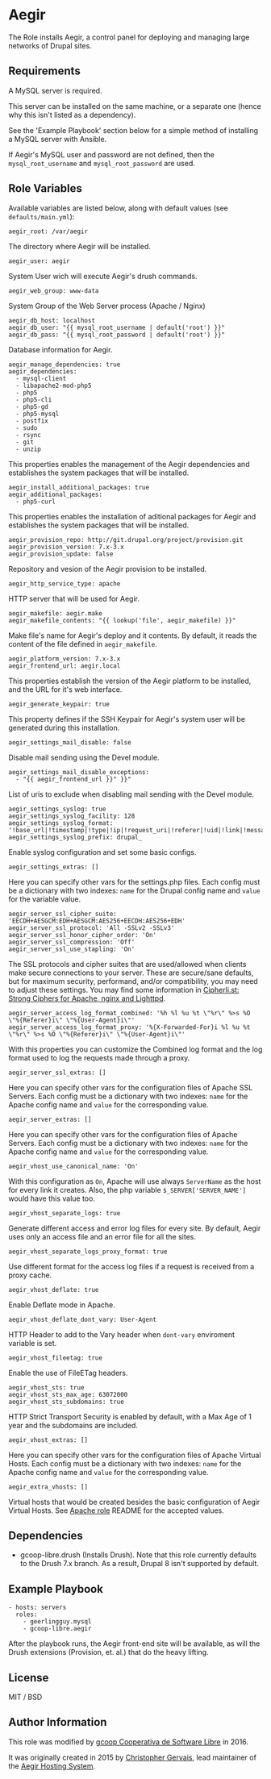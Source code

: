 Aegir
=====

The Role installs Aegir, a control panel for deploying and managing large networks of Drupal sites.

Requirements
------------

A MySQL server is required.

This server can be installed on the same machine, or a separate one (hence why this isn't listed as a dependency).

See the 'Example Playbook' section below for a simple method of installing a MySQL server with Ansible.

If Aegir's MySQL user and password are not defined, then the `mysql_root_username` and `mysql_root_password` are used.

Role Variables
--------------

Available variables are listed below, along with default values (see `defaults/main.yml`):

    aegir_root: /var/aegir

The directory where Aegir will be installed.

    aegir_user: aegir

System User wich will execute Aegir's drush commands.

    aegir_web_group: www-data

System Group of the Web Server process (Apache / Nginx)

    aegir_db_host: localhost
    aegir_db_user: "{{ mysql_root_username | default('root') }}"
    aegir_db_pass: "{{ mysql_root_password | default('root') }}"

Database information for Aegir.

    aegir_manage_dependencies: true
    aegir_dependencies:
      - mysql-client
      - libapache2-mod-php5
      - php5
      - php5-cli
      - php5-gd
      - php5-mysql
      - postfix
      - sudo
      - rsync
      - git
      - unzip

This properties enables the management of the Aegir dependencies and establishes the system packages that will be installed.

    aegir_install_additional_packages: true
    aegir_additional_packages:
      - php5-curl

This properties enables the installation of aditional packages for Aegir and establishes the system packages that will be installed.

    aegir_provision_repo: http://git.drupal.org/project/provision.git
    aegir_provision_version: 7.x-3.x
    aegir_provision_update: false

Repository and vesion of the Aegir provision to be installed.

    aegir_http_service_type: apache

HTTP server that will be used for Aegir.

    aegir_makefile: aegir.make
    aegir_makefile_contents: "{{ lookup('file', aegir_makefile) }}"

Make file's name for Aegir's deploy and it contents. By default, it reads the content of the file defined in `aegir_makefile`.

    aegir_platform_version: 7.x-3.x
    aegir_frontend_url: aegir.local

This properties establish the version of the Aegir platform to be installed, and the URL for it's web interface.

    aegir_generate_keypair: true

This property defines if the SSH Keypair for Aegir's system user will be generated during this installation.

    aegir_settings_mail_disable: false

Disable mail sending using the Devel module.

    aegir_settings_mail_disable_exceptions:
      - "{{ aegir_frontend_url }}" }}"

List of uris to exclude when disabling mail sending with the Devel module.

    aegir_settings_syslog: true
    aegir_settings_syslog_facility: 128
    aegir_settings_syslog_format: '!base_url|!timestamp|!type|!ip|!request_uri|!referer|!uid|!link|!message'
    aegir_settings_syslog_prefix: drupal_

Enable syslog configuration and set some basic configs.

    aegir_settings_extras: []

Here you can specify other vars for the settings.php files. Each config must be a dictionary with two indexes: `name` for the Drupal config name and `value` for the variable value.

    aegir_server_ssl_cipher_suite: 'EECDH+AESGCM:EDH+AESGCM:AES256+EECDH:AES256+EDH'
    aegir_server_ssl_protocol: 'All -SSLv2 -SSLv3'
    aegir_server_ssl_honor_cipher_order: 'On'
    aegir_server_ssl_compression: 'Off'
    aegir_server_ssl_use_stapling: 'On'

The SSL protocols and cipher suites that are used/allowed when clients make secure connections to your server. These are secure/sane defaults, but for maximum security, performand, and/or compatibility, you may need to adjust these settings. You may find some information in [Cipherli.st: Strong Ciphers for Apache, nginx and Lighttpd](https://cipherli.st/).

    aegir_server_access_log_format_combined: '%h %l %u %t \"%r\" %>s %O \"%{Referer}i\" \"%{User-Agent}i\"'
    aegir_server_access_log_format_proxy: '%{X-Forwarded-For}i %l %u %t \"%r\" %>s %O \"%{Referer}i\" \"%{User-Agent}i\"'

With this properties you can customize the Combined log format and the log format used to log the requests made through a proxy.

    aegir_server_ssl_extras: []

Here you can specify other vars for the configuration files of Apache SSL Servers. Each config must be a dictionary with two indexes: `name` for the Apache config name and `value` for the corresponding value.

    aegir_server_extras: []

Here you can specify other vars for the configuration files of Apache Servers. Each config must be a dictionary with two indexes: `name` for the Apache config name and `value` for the corresponding value.

    aegir_vhost_use_canonical_name: 'On'

With this configuration as `On`, Apache will use always `ServerName` as the host for every link it creates. Also, the php variable `$_SERVER['SERVER_NAME']` would have this value too.

    aegir_vhost_separate_logs: true

Generate different access and error log files for every site. By default, Aegir uses only an access file and an error file for all the sites.

    aegir_vhost_separate_logs_proxy_format: true

Use different format for the access log files if a request is received from a proxy cache.

    aegir_vhost_deflate: true

Enable Deflate mode in Apache.

    aegir_vhost_deflate_dont_vary: User-Agent

HTTP Header to add to the Vary header when `dont-vary` enviroment variable is set.

    aegir_vhost_fileetag: true

Enable the use of FileETag headers.

    aegir_vhost_sts: true
    aegir_vhost_sts_max_age: 63072000
    aegir_vhost_sts_subdomains: true

HTTP Strict Transport Security is enabled by default, with a Max Age of 1 year and the subdomains are included.

    aegir_vhost_extras: []

Here you can specify other vars for the configuration files of Apache Virtual Hosts. Each config must be a dictionary with two indexes: `name` for the Apache config name and `value` for the corresponding value.

    aegir_extra_vhosts: []

Virtual hosts that would be created besides the basic configuration of Aegir Virtual Hosts. See [Apache role](https://github.com/gcoop-libre/ansible-role-apache) README for the accepted values.

Dependencies
------------

  - gcoop-libre.drush (Installs Drush). Note that this role currently defaults to the Drush 7.x branch. As a result, Drupal 8 isn't supported by default.

Example Playbook
----------------

    - hosts: servers
      roles:
        - geerlingguy.mysql
        - gcoop-libre.aegir

After the playbook runs, the Aegir front-end site will be available, as will the Drush extensions (Provision, et. al.) that do the heavy lifting.

License
-------

MIT / BSD

Author Information
------------------

This role was modified by [gcoop Cooperativa de Software Libre](https://www.gcoop.coop) in 2016.

It was originally created in 2015 by [Christopher Gervais](http://ergonlogic.com/), lead maintainer of the [Aegir Hosting System](http://www.aegirproject.org).
